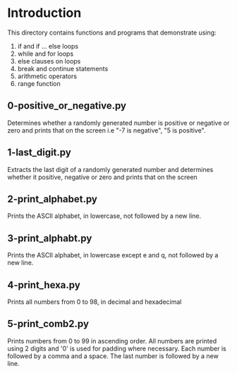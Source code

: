 # Introduction

This directory contains functions and programs that demonstrate using:
1. if and if ... else loops
2. while and for loops
3. else clauses on loops
4. break and continue statements
5. arithmetic operators
6. range function

## 0-positive_or_negative.py

Determines whether a randomly generated number is positive or negative or zero
and prints that on the screen i.e "-7 is negative", "5 is positive".

## 1-last_digit.py

Extracts the last digit of a randomly generated number and determines whether it
positive, negative or zero and prints that on the screen

## 2-print_alphabet.py

Prints the ASCII alphabet, in lowercase, not followed by a new line.

## 3-print_alphabt.py

Prints the ASCII alphabet, in lowercase except e and q,
not followed by a new line.

## 4-print_hexa.py

Prints all numbers from 0 to 98, in decimal and hexadecimal

## 5-print_comb2.py

Prints numbers from 0 to 99 in ascending order. All numbers are printed using
2 digits and '0' is used for padding where necessary. Each number is followed
by a comma and a space. The last number is followed by a new line.
